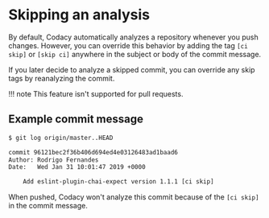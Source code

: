 # Skipping an analysis

By default, Codacy automatically analyzes a repository whenever you push changes. However, you can override this behavior by adding the tag `[ci skip]` or `[skip ci]` anywhere in the subject or body of the commit message.

If you later decide to analyze a skipped commit, you can override any skip tags by reanalyzing the commit.

!!! note
    This feature isn't supported for pull requests.

## Example commit message

```bash
$ git log origin/master..HEAD

commit 96121bec2f36b406d694ed4e03126483ad1baad6
Author: Rodrigo Fernandes
Date:   Wed Jan 31 10:01:47 2019 +0000

    Add eslint-plugin-chai-expect version 1.1.1 [ci skip]
```

When pushed, Codacy won't analyze this commit because of the `[ci skip]` in the commit message.
